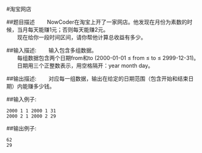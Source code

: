 #淘宝网店

##题目描述
　　NowCoder在淘宝上开了一家网店。他发现在月份为素数的时候，当月每天能赚1元；否则每天能赚2元。<br>
　　现在给你一段时间区间，请你帮他计算总收益有多少。

##输入描述:
　　输入包含多组数据。<br>
　　每组数据包含两个日期from和to (2000-01-01 ≤ from ≤ to ≤ 2999-12-31)。<br>
　　日期用三个正整数表示，用空格隔开：year month day。


##输出描述:
　　对应每一组数据，输出在给定的日期范围（包含开始和结束日期）内能赚多少钱。

##输入例子:
```
2000 1 1 2000 1 31
2000 2 1 2000 2 29
```

##输出例子:
```
62
29
````